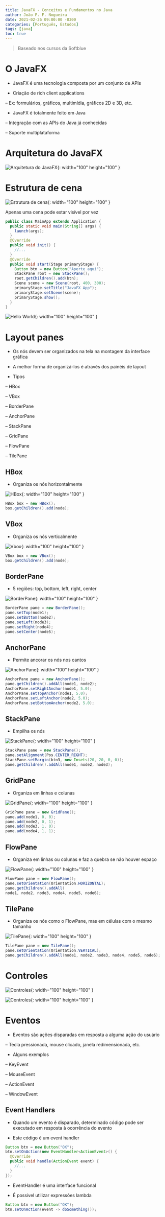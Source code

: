 ```yaml
---
title: JavaFX - Conceitos e Fundamentos no Java
author: João F. F. Nogueira
date: 2021-02-26 09:00:00 -0300
categories: [Português, Estudos]
tags: [java]
toc: true
---
```


> Baseado nos cursos da Softblue

# O JavaFX

* JavaFX é uma tecnologia composta por um conjunto de APIs

* Criação de rich client applications

– Ex: formulários, gráficos, multimídia, gráficos 2D e 3D, etc.

* JavaFX é totalmente feito em Java

– Integração com as APIs do Java já conhecidas

– Suporte multiplataforma

# Arquitetura do JavaFX

![Arquitetura do JavaFX](/posts/2021-02-26-1.png){: width="100" height="100" }

# Estrutura de cena

![Estrutura de cena](/posts/2021-02-26-2.png){: width="100" height="100" }

Apenas uma cena pode estar visível por vez

```java
public class MainApp extends Application {
  public static void main(String[] args) {
    launch(args);
  }
  @Override
  public void init() {
    //...
  }
  @Override
  public void start(Stage primaryStage) {
    Button btn = new Button("Aperte aqui");
    StackPane root = new StackPane();
    root.getChildren().add(btn);
    Scene scene = new Scene(root, 400, 300);
    primaryStage.setTitle("JavaFX App");
    primaryStage.setScene(scene);
    primaryStage.show();
  }
} 
```

![Hello World](/posts/2021-02-26-3.png){: width="100" height="100" }

# Layout panes

* Os nós devem ser organizados na tela na montagem da interface gráfica

* A melhor forma de organizá-los é através dos painéis de layout

* Tipos

– HBox

– VBox

– BorderPane

– AnchorPane

– StackPane

– GridPane

– FlowPane

– TilePane

## HBox

* Organiza os nós horizontalmente

![HBox](/posts/2021-02-26-4.png){: width="100" height="100" }

```java
HBox box = new HBox();
box.getChildren().add(node);
```

## VBox

* Organiza os nós verticalmente

![Vbox](/posts/2021-02-26-5.png){: width="100" height="100" }

```java
VBox box = new VBox();
box.getChildren().add(node);
```

## BorderPane

* 5 regiões: top, bottom, left, right, center

![BorderPane](/posts/2021-02-26-6.png){: width="100" height="100" }

```java
BorderPane pane = new BorderPane();
pane.setTop(node1);
pane.setBottom(node2);
pane.setLeft(node3);
pane.setRight(node4);
pane.setCenter(node5);
```

## AnchorPane

* Permite ancorar os nós nos cantos

![AnchorPane](/posts/2021-02-26-7.png){: width="100" height="100" }

```java
AnchorPane pane = new AnchorPane();
pane.getChildren().addAll(node1, node2);
AnchorPane.setRightAnchor(node1, 5.0);
AnchorPane.setTopAnchor(node1, 5.0);
AnchorPane.setLeftAnchor(node2, 5.0);
AnchorPane.setBottomAnchor(node2, 5.0);
```

## StackPane

* Empilha os nós

![StackPane](/posts/2021-02-26-8.png){: width="100" height="100" }

```java
StackPane pane = new StackPane();
pane.setAlignment(Pos.CENTER_RIGHT);
StackPane.setMargin(btn3, new Insets(20, 20, 0, 0));
pane.getChildren().addAll(node1, node2, node3);
```

## GridPane

*  Organiza em linhas e colunas

![GridPane](/posts/2021-02-26-9.png){: width="100" height="100" }

```java
GridPane pane = new GridPane();
pane.add(node1, 0, 0);
pane.add(node2, 0, 1);
pane.add(node3, 1, 0);
pane.add(node4, 1, 1);
```

## FlowPane

* Organiza em linhas ou colunas e faz a quebra se não houver espaço

![FlowPane](/posts/2021-02-26-10.png){: width="100" height="100" }

```java
FlowPane pane = new FlowPane();
pane.setOrientation(Orientation.HORIZONTAL);
pane.getChildren().addAll(
node1, node2, node3, node4, node5, node6);
```

## TilePane

* Organiza os nós como o FlowPane, mas em células com o mesmo tamanho

![TilePane](/posts/2021-02-26-11.png){: width="100" height="100" }

```java
TilePane pane = new TilePane();
pane.setOrientation(Orientation.VERTICAL);
pane.getChildren().addAll(node1, node2, node3, node4, node5, node6);
```

# Controles

![Controles](/posts/2021-02-26-12.png){: width="100" height="100" }

![Controles](/posts/2021-02-26-13.png){: width="100" height="100" }

# Eventos

* Eventos são ações disparadas em resposta a alguma ação do usuário

– Tecla pressionada, mouse clicado, janela redimensionada, etc.

* Alguns exemplos

– KeyEvent

– MouseEvent

– ActionEvent

– WindowEvent

## Event Handlers

* Quando um evento é disparado, determinado código pode ser executado em resposta à ocorrência do evento

* Este código é um event handler

```java
Button btn = new Button("OK");
btn.setOnAction(new EventHandler<ActionEvent>() {
  @Override
  public void handle(ActionEvent event) {
    //...
  }
});
```

* EventHandler é uma interface funcional

* É possível utilizar expressões lambda

```java
Button btn = new Button("OK");
btn.setOnAction(event -> doSomething());
```
